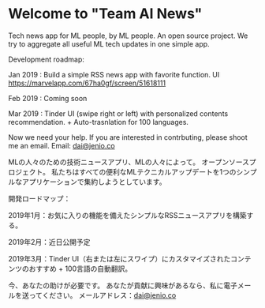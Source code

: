 # Welcome to "Team AI News"

Tech news app for ML people, by ML people. 
An open source project.
We try to aggregate all useful ML tech updates in one simple app.

Development roadmap: 

Jan 2019 : Build a simple RSS news app with favorite function.
UI
https://marvelapp.com/67ha0gf/screen/51618111

Feb 2019 : Coming soon

Mar 2019 : Tinder UI (swipe right or left) with personalized contents recommendation. + Auto-trasnlation for 100 languages. 

Now we need your help. If you are interested in contrbuting, please shoot me an email. Email: dai@jenio.co

MLの人々のための技術ニュースアプリ、MLの人々によって。
オープンソースプロジェクト。
私たちはすべての便利なMLテクニカルアップデートを1つのシンプルなアプリケーションで集約しようとしています。

開発ロードマップ：

2019年1月：お気に入りの機能を備えたシンプルなRSSニュースアプリを構築する。

2019年2月：近日公開予定

2019年3月：Tinder UI（右または左にスワイプ）にカスタマイズされたコンテンツのおすすめ + 100言語の自動翻訳。

今、あなたの助けが必要です。 あなたが貢献に興味があるなら、私に電子メールを送ってください。 メールアドレス：dai@jenio.co
